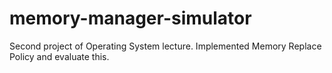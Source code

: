 # memory-manager-simulator
Second project of Operating System lecture. Implemented Memory Replace Policy and evaluate this.
